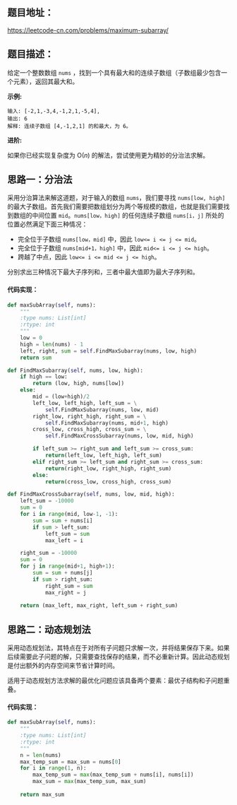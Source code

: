 ## 题目地址：

 https://leetcode-cn.com/problems/maximum-subarray/ 

## 题目描述：

给定一个整数数组 `nums` ，找到一个具有最大和的连续子数组（子数组最少包含一个元素），返回其最大和。 

**示例:**

```none
输入: [-2,1,-3,4,-1,2,1,-5,4],
输出: 6
解释: 连续子数组 [4,-1,2,1] 的和最大，为 6。
```

**进阶:**

如果你已经实现复杂度为 O(*n*) 的解法，尝试使用更为精妙的分治法求解。

## 思路一：分治法

采用分治算法来解这道题，对于输入的数组 `nums`，我们要寻找 `nums[low, high]` 的最大子数组。首先我们需要把数组划分为两个等规模的数组，也就是我们需要找到数组的中间位置 `mid`。`nums[low，high]` 的任何连续子数组 `nums[i，j]` 所处的位置必然满足下面三种情况：

- 完全位于子数组 `nums[low，mid]` 中，因此 `low<= i <= j <= mid`。
- 完全位于子数组 `nums[mid+1，high]` 中，因此 `mid<= i <= j <= high`。
- 跨越了中点，因此 `low<= i <= mid <= j <= high`。

 分别求出三种情况下最大子序列和，三者中最大值即为最大子序列和。 

#### 代码实现：

```python
def maxSubArray(self, nums):
    """
    :type nums: List[int]
    :rtype: int
    """
    low = 0
    high = len(nums) - 1
    left, right, sum = self.FindMaxSubarray(nums, low, high)
    return sum

def FindMaxSubarray(self, nums, low, high):
    if high == low:
        return (low, high, nums[low])
    else:
        mid = (low+high)/2
        left_low, left_high, left_sum = \
            self.FindMaxSubarray(nums, low, mid)
        right_low, right_high, right_sum = \
            self.FindMaxSubarray(nums, mid+1, high)
        cross_low, cross_high, cross_sum = \
            self.FindMaxCrossSubarray(nums, low, mid, high)

        if left_sum >= right_sum and left_sum >= cross_sum:
            return(left_low, left_high, left_sum)
        elif right_sum >= left_sum and right_sum >= cross_sum:
            return(right_low, right_high, right_sum)
        else:
            return(cross_low, cross_high, cross_sum)

def FindMaxCrossSubarray(self, nums, low, mid, high):
    left_sum = -10000
    sum = 0
    for i in range(mid, low-1, -1):
        sum = sum + nums[i]
        if sum > left_sum:
            left_sum = sum
            max_left = i

    right_sum = -10000
    sum = 0
    for j in range(mid+1, high+1):
        sum = sum + nums[j]
        if sum > right_sum:
            right_sum = sum
            max_right = j
    
    return (max_left, max_right, left_sum + right_sum)
```

## 思路二：动态规划法

采用动态规划法，其特点在于对所有子问题只求解一次，并将结果保存下来。如果后续需要此子问题的解，只需要查找保存的结果，而不必重新计算。因此动态规划是付出额外的内存空间来节省计算时间。

适用于动态规划方法求解的最优化问题应该具备两个要素：最优子结构和子问题重叠。

#### 代码实现：

```python
def maxSubArray(self, nums):
    """
    :type nums: List[int]
    :rtype: int
    """  
    n = len(nums)
    max_temp_sum = max_sum = nums[0]
    for i in range(1, n):
        max_temp_sum = max(max_temp_sum + nums[i], nums[i]) 
        max_sum = max(max_temp_sum, max_sum)
    
    return max_sum
```



